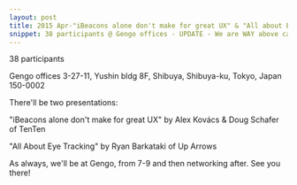 ```yaml
---
layout: post
title: 2015 Apr-"iBeacons alone don't make for great UX" & "All about Eye Tracking"
snippet: 38 participants @ Gengo offices - UPDATE - We are WAY above capacity. If you aren't on the list, we are afraid it will not -
---
```

38 participants

Gengo offices 3-27-11, Yushin bldg 8F, Shibuya, Shibuya-ku, Tokyo, Japan 150-0002

There'll be two presentations:

"iBeacons alone don't make for great UX" by Alex Kovács &amp; Doug Schafer of TenTen

"All About Eye Tracking" by Ryan Barkataki of Up Arrows

As always, we'll be at Gengo, from 7-9 and then networking after. See you there!

